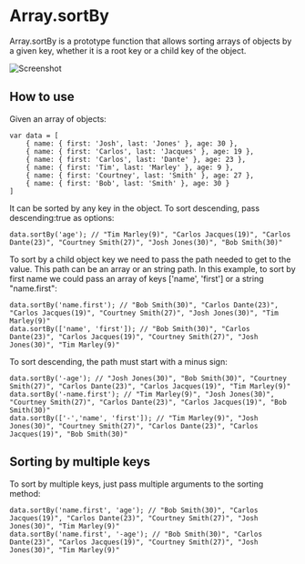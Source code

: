 ﻿Array.sortBy
===========

Array.sortBy is a prototype function that allows sorting arrays of objects by a given key, whether it is a root key or a child key of the object.

![Screenshot](http://github.com/eneko/Array.sortBy/raw/master/screenshot.jpg)

How to use
----------

Given an array of objects:

	var data = [
		{ name: { first: 'Josh', last: 'Jones' }, age: 30 },
		{ name: { first: 'Carlos', last: 'Jacques' }, age: 19 },
		{ name: { first: 'Carlos', last: 'Dante' }, age: 23 },
		{ name: { first: 'Tim', last: 'Marley' }, age: 9 },
		{ name: { first: 'Courtney', last: 'Smith' }, age: 27 },
		{ name: { first: 'Bob', last: 'Smith' }, age: 30 }
	]

It can be sorted by any key in the object. To sort descending, pass descending:true as options:

	data.sortBy('age'); // "Tim Marley(9)", "Carlos Jacques(19)", "Carlos Dante(23)", "Courtney Smith(27)", "Josh Jones(30)", "Bob Smith(30)"

To sort by a child object key we need to pass the path needed to get to the value. This path can be an array or an string path.
In this example, to sort by first name we could pass an array of keys ['name', 'first'] or a string "name.first":

	data.sortBy('name.first'); // "Bob Smith(30)", "Carlos Dante(23)", "Carlos Jacques(19)", "Courtney Smith(27)", "Josh Jones(30)", "Tim Marley(9)"
	data.sortBy(['name', 'first']); // "Bob Smith(30)", "Carlos Dante(23)", "Carlos Jacques(19)", "Courtney Smith(27)", "Josh Jones(30)", "Tim Marley(9)"

To sort descending, the path must start with a minus sign:

	data.sortBy('-age'); // "Josh Jones(30)", "Bob Smith(30)", "Courtney Smith(27)", "Carlos Dante(23)", "Carlos Jacques(19)", "Tim Marley(9)"
	data.sortBy('-name.first'); // "Tim Marley(9)", "Josh Jones(30)", "Courtney Smith(27)", "Carlos Dante(23)", "Carlos Jacques(19)", "Bob Smith(30)"
	data.sortBy(['-','name', 'first']); // "Tim Marley(9)", "Josh Jones(30)", "Courtney Smith(27)", "Carlos Dante(23)", "Carlos Jacques(19)", "Bob Smith(30)"


Sorting by multiple keys
----------

To sort by multiple keys, just pass multiple arguments to the sorting method:

	data.sortBy('name.first', 'age'); // "Bob Smith(30)", "Carlos Jacques(19)", "Carlos Dante(23)", "Courtney Smith(27)", "Josh Jones(30)", "Tim Marley(9)"
	data.sortBy('name.first', '-age'); // "Bob Smith(30)", "Carlos Dante(23)", "Carlos Jacques(19)", "Courtney Smith(27)", "Josh Jones(30)", "Tim Marley(9)"
